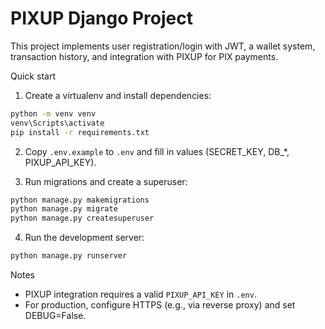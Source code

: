 # PIXUP Django Project

This project implements user registration/login with JWT, a wallet system, transaction history, and integration with PIXUP for PIX payments.

Quick start

1. Create a virtualenv and install dependencies:

```bash
python -m venv venv
venv\Scripts\activate
pip install -r requirements.txt
```

2. Copy `.env.example` to `.env` and fill in values (SECRET_KEY, DB_*, PIXUP_API_KEY).

3. Run migrations and create a superuser:

```bash
python manage.py makemigrations
python manage.py migrate
python manage.py createsuperuser
```

4. Run the development server:

```bash
python manage.py runserver
```

Notes
- PIXUP integration requires a valid `PIXUP_API_KEY` in `.env`.
- For production, configure HTTPS (e.g., via reverse proxy) and set DEBUG=False.
